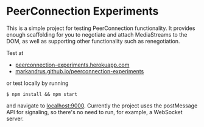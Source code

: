 PeerConnection Experiments
==========================

This is a simple project for testing PeerConnection functionality. It provides
enough scaffolding for you to negotiate and attach MediaStreams to the DOM, as
well as supporting other functionality such as renegotiation.

Test at

- [peerconnection-experiments.herokuapp.com](https://peerconnection-experiments.herokuapp.com)
- [markandrus.github.io/peerconnection-experiments](https://markandrus.github.io/peerconnection-experiments/)

or test locally by running

```
$ npm install && npm start
```

and navigate to [localhost:9000](http://localhost:9000). Currently the project
uses the postMessage API for signaling, so there's no need to run, for example,
a WebSocket server.
